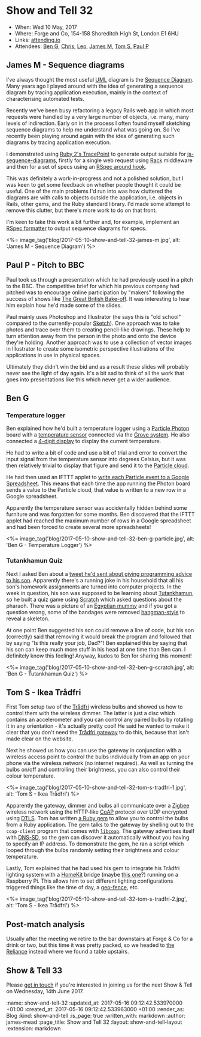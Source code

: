 Show and Tell 32
================

* When: Wed 10 May, 2017
* Where: Forge and Co, 154-158 Shoreditch High St, London E1 6HU
* Links: [attending.io](https://attending.io/events/gfr-show-and-tell-32/)
* Attendees: [Ben G][ben-griffiths], [Chris][chris-lowis], [Leo][leo-cassarini], [James M][james-mead], [Tom S][tom-stuart], [Paul P][paul-pod]

[chris-lowis]: /chris-lowis
[james-mead]: /james-mead
[ben-griffiths]: https://twitter.com/beng
[leo-cassarini]: https://twitter.com/cassarani
[tom-stuart]: http://codon.com/
[paul-pod]: http://neuromantics.net/


## James M - Sequence diagrams

I've always thought the most useful [UML][] diagram is the [Sequence Diagram][]. Many years ago I played around with the idea of generating a sequence diagram by tracing application execution, mainly in the context of characterising automated tests.

Recently we've been busy refactoring a legacy Rails web app in which most requests were handled by a very large number of objects, i.e. many, many levels of indirection. Early on in the process I often found myself sketching sequence diagrams to help me understand what was going on. So I've recently been playing around again with the idea of generating such diagrams by tracing application execution.

I demonstrated using [Ruby 2's TracePoint][tracepoint-docs] to generate output suitable for [js-sequence-diagrams][], firstly for a single web request using [Rack][] middleware and then for a set of specs using an [RSpec around hook][rspec-around-hook].

This was definitely a work-in-progress and not a polished solution, but I was keen to get some feedback on whether people thought it could be useful. One of the main problems I'd run into was how cluttered the diagrams are with calls to objects outside the application, i.e. objects in Rails, other gems, and the Ruby standard library. I'd made some attempt to remove this clutter, but there's more work to do on that front.

I'm keen to take this work a bit further and, for example, implement an [RSpec formatter][rspec-custom-formatters] to output sequence diagrams for specs.

<%= image_tag('blog/2017-05-10-show-and-tell-32-james-m.jpg', alt: 'James M - Sequence Diagram') %>

[UML]: https://en.wikipedia.org/wiki/Unified_Modeling_Language
[Sequence Diagram]: https://en.wikipedia.org/wiki/Sequence_diagram
[tracepoint-docs]: http://ruby-doc.org/core-2.0.0/TracePoint.html
[Rack]: http://rack.github.io/
[js-sequence-diagrams]: https://bramp.github.io/js-sequence-diagrams/
[rspec-around-hook]: https://relishapp.com/rspec/rspec-core/v/3-6/docs/hooks/around-hooks
[rspec-custom-formatters]: https://relishapp.com/rspec/rspec-core/v/2-6/docs/formatters/custom-formatters


## Paul P - Pitch to BBC

Paul took us through a presentation which he had previously used in a pitch to the BBC. The competitive brief for which his previous company had pitched was to encourage online participation by "makers" following the success of shows like [The Great British Bake-off][bbc-bake-off]. It was interesting to hear him explain how he'd made some of the slides.

Paul mainly uses Photoshop and Illustrator (he says this is "old school" compared to the currently-popular [Sketch][]). One approach was to take photos and trace over them to creating pencil-like drawings. These help to turn attention away from the person in the photo and onto the device they're holding. Another approach was to use a collection of vector images in Illustrator to create some isometric perspective illustrations of the applications in use in physical spaces.

Ultimately they didn't win the bid and as a result these slides will probably never see the light of day again. It's a bit sad to think of all the work that goes into presentations like this which never get a wider audience.

[bbc-bake-off]: http://www.bbc.co.uk/programmes/b013pqnm
[Sketch]: https://www.sketchapp.com/


## Ben G

### Temperature logger

Ben explained how he'd built a temperature logger using a [Particle Photon][] board with a [temperature sensor][grove-temperature-sensor] connected via the [Grove system][]. He also connected a [4-digit display][grove-4-digit-display] to display the current temperature.

He had to write a bit of code and use a bit of trial and error to convert the input signal from the temperature sensor into degrees Celsius, but it was then relatively trivial to display that figure and send it to the [Particle cloud][].

He had then used an IFTTT applet to [write each Particle event to a Google Spreadsheet][ifttt-write-particle-event]. This means that each time the app running the Photon board sends a value to the Particle cloud, that value is written to a new row in a Google spreadsheet.

Apparently the temperature sensor was accidentally hidden behind some furniture and was forgotten for some months. Ben discovered that the IFTTT applet had reached the maximum number of rows in a Google spreadsheet and had been forced to create several more spreadsheets!

<%= image_tag('blog/2017-05-10-show-and-tell-32-ben-g-particle.jpg', alt: 'Ben G - Temperature Logger') %>

[Particle Photon]: https://www.particle.io/products/hardware/photon-wifi-dev-kit
[grove-temperature-sensor]: http://wiki.seeed.cc/Grove-Temperature_Sensor/
[Grove system]: http://wiki.seeed.cc/Grove_System/
[grove-4-digit-display]: http://wiki.seeed.cc/Grove-4-Digit_Display/
[Particle cloud]: https://www.particle.io/products/platform/particle-cloud
[ifttt-write-particle-event]: https://ifttt.com/applets/368678p-write-particle-event-to-google-spreadsheet-row


### Tutankhamun Quiz

Next I asked Ben about a [tweet he'd sent about giving programming advice to his son][beng-tweet-programming-advice]. Apparently there's a running joke in his household that all his son's homework assignments are turned into computer projects. In the week in question, his son was supposed to be learning about [Tutankhamun][], so he built a quiz game using [Scratch][] which asked questions about the pharaoh. There was a picture of an [Egyptian mummy][] and if you got a question wrong, some of the bandages were removed [hangman-style][hangman-game] to reveal a skeleton.

At one point Ben suggested his son could remove a line of code, but his son (correctly) said that removing it would break the program and followed that by saying "Is this really your job, Dad?"! Ben explained this by saying that his son can keep much more stuff in his head at one time than Ben can. I definitely know this feeling! Anyway, kudos to Ben for sharing this moment!

<%= image_tag('blog/2017-05-10-show-and-tell-32-ben-g-scratch.jpg', alt: 'Ben G - Tutankhamun Quiz') %>

[beng-tweet-programming-advice]: https://twitter.com/beng/status/861316361657647105
[Tutankhamun]: https://en.wikipedia.org/wiki/Tutankhamun
[Scratch]: https://scratch.mit.edu/
[Egyptian mummy]: https://en.wikipedia.org/wiki/Mummy
[hangman-game]: https://en.wikipedia.org/wiki/Hangman_(game)


## Tom S - Ikea Trådfri

First Tom setup two of the [Trådfri][] wireless bulbs and showed us how to control them with the wireless dimmer. The latter is just a disc which contains an accelerometer and you can control any paired bulbs by rotating it in any orientation - it's actually pretty cool! He said he wanted to make it clear that you don't need the [Trådfri gateway][trådfri-gateway] to do this, because that isn't made clear on the website.

Next he showed us how you can use the gateway in conjunction with a wireless access point to control the bulbs individually from an app on your phone via the wireless network (no internet required). As well as turning the bulbs on/off and controlling their brightness, you can also control their colour temperature.

<%= image_tag('blog/2017-05-10-show-and-tell-32-tom-s-tradfri-1.jpg', alt: 'Tom S - Ikea Trådfri') %>

Apparently the gateway, dimmer and bulbs all communicate over a [Zigbee][] wireless network using the HTTP-like [CoAP][] protocol over UDP encrypted using [DTLS][]. Tom has written [a Ruby gem][tradfri-gem] to allow you to control the bulbs from a Ruby application. The gem talks to the gateway by shelling out to the `coap-client` program that comes with [`libcoap`][libcoap]. The gateway advertises itself with [DNS-SD][], so the gem can discover it automatically without you having to specify an IP address. To demonstrate the gem, he ran a script which looped through the bulbs randomly setting their brightness and colour temperature.

Lastly, Tom explained that he had used his gem to integrate his Trådfri lighting system with a [HomeKit][] bridge (maybe [this one][homebridge]?) running on a Raspberry Pi. This allows him to set different lighting configurations triggered things like the time of day, a [geo-fence][], etc.

<%= image_tag('blog/2017-05-10-show-and-tell-32-tom-s-tradfri-2.jpg', alt: 'Tom S - Ikea Trådfri') %>

[Trådfri]: http://www.ikea.com/gb/en/products/lighting/smart-lighting/
[trådfri-gateway]: http://www.ikea.com/gb/en/products/lighting/smart-lighting/tr%C3%A5dfri-gateway-white-art-20337807/
[tradfri-gem]: https://github.com/tomstuart/tradfri
[Zigbee]: http://www.zigbee.org/
[CoAP]: http://coap.technology/
[DTLS]: https://wiki.wireshark.org/DTLS
[libcoap]: https://libcoap.net/
[DNS-SD]: https://en.wikipedia.org/wiki/Zero-configuration_networking#DNS-based_service_discovery
[HomeKit]: https://developer.apple.com/homekit/
[homebridge]: https://github.com/nfarina/homebridge
[geo-fence]: https://en.wikipedia.org/wiki/Geo-fence


## Post-match analysis

Usually after the meeting we retire to the bar downstairs at Forge & Co for a drink or two, but this time it was pretty packed, so we headed to [the Reliance][] instead where we found a table upstairs.

[the Reliance]: http://www.thereliancepub.co.uk/


## Show & Tell 33

Please [get in touch][contact] if you're interested in joining us for the next Show & Tell on Wednesday, 14th June 2017.

[contact]: /contact

:name: show-and-tell-32
:updated_at: 2017-05-16 09:12:42.533970000 +01:00
:created_at: 2017-05-16 09:12:42.533963000 +01:00
:render_as: Blog
:kind: show-and-tell
:is_page: true
:written_with: markdown
:author: james-mead
:page_title: Show and Tell 32
:layout: show-and-tell-layout
:extension: markdown
